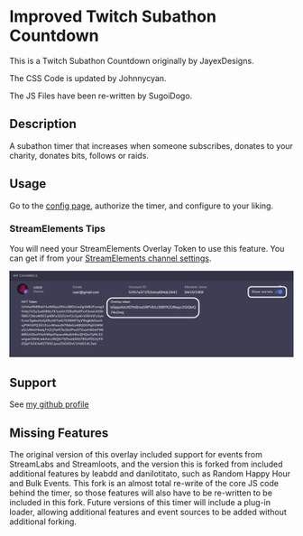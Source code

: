 # Improved Twitch Subathon Countdown
This is a Twitch Subathon Countdown originally by JayexDesigns.

The CSS Code is updated by Johnnycyan. 

The JS Files have been re-written by SugoiDogo.

## Description
A subathon timer that increases when someone subscribes, donates to your charity, donates bits, follows or raids.

## Usage
Go to the [config page](https://sugoidogo.github.io/twitch-subathon-countdown/config.html), authorize the timer, and configure to your liking.

### StreamElements Tips
You will need your StreamElements Overlay Token to use this feature.
You can get if from your [StreamElements channel settings](https://streamelements.com/dashboard/account/channels).

![StreamElements Overlay Token Image](auth_streamelements.png)

## Support
See [my github profile](https://github.com/sugoidogo)

## Missing Features
The original version of this overlay included support for events from StreamLabs and Streamloots,
and the version this is forked from included additional features by leabdd and danilotitato,
such as Random Happy Hour and Bulk Events.
This fork is an almost total re-write of the core JS code behind the timer,
so those features will also have to be re-written to be included in this fork.
Future versions of this timer will include a plug-in loader,
allowing additional features and event sources to be added without additional forking.